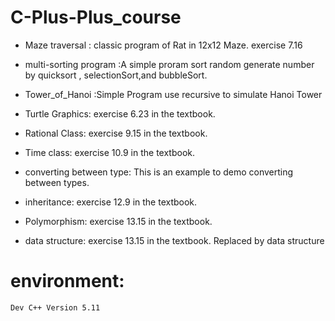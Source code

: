 # C-Plus-Plus_course


*  Maze traversal : classic program of Rat in  12x12  Maze. exercise 7.16

*  multi-sorting program :A simple proram sort random generate number by quicksort , selectionSort,and bubbleSort.

*  Tower_of_Hanoi :Simple Program use recursive to simulate Hanoi Tower

*  Turtle Graphics: exercise 6.23 in the textbook.

*  Rational Class: exercise 9.15 in the textbook.

*  Time class: exercise 10.9 in the textbook.

*  converting between type: This is an example to  demo converting between types.

*  inheritance: exercise 12.9 in the textbook.

*  Polymorphism: exercise 13.15 in the textbook.

*  data structure: exercise 13.15 in the textbook. Replaced by data structure

# environment:

```sh
Dev C++ Version 5.11
```
